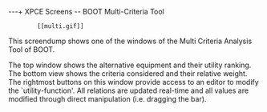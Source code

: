 ---+ XPCE Screens -- BOOT Multi-Criteria Tool

			[[multi.gif]]

This screendump shows one of the windows of the Multi Criteria Analysis
Tool of BOOT.

The top window shows the alternative equipment and their utility
ranking. The bottom view shows the criteria considered and their
relative weight. The rightmost buttons on this window provide access to
an editor to modify the `utility-function'. All relations are updated
real-time and all values are modified through direct manipulation (i.e.
dragging the bar). 
